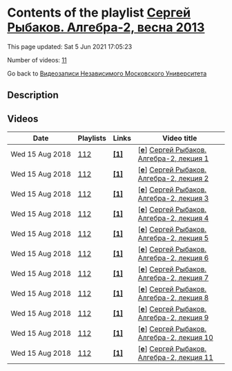 # Contents of the playlist [Сергей Рыбаков. Алгебра-2, весна 2013](https://www.youtube.com/playlist?list=PLp9ABVh6_x4GIasiMgWlwmz71gz1Cpsys)

This page updated: Sat 5 Jun 2021 17:05:23

Number of videos: [11](#videos)

Go back to [Видеозаписи Независимого Московского Университета](../README.md)

## Description



## Videos

|Date|Playlists|Links|Video title|
|---|---|---|---|
| Wed&nbsp;15&nbsp;Aug&nbsp;2018 | [112](../playlists/112 "Сергей Рыбаков. Алгебра-2, весна 2013") | [**[1]**](http://ium.mccme.ru/s13/algebra-2.html) | [[**e**](https://studio.youtube.com/video/utt0L5I3WV8/edit "Edit")] [Сергей Рыбаков. Алгебра-2, лекция 1](https://www.youtube.com/watch?v=utt0L5I3WV8&list=PLp9ABVh6_x4GIasiMgWlwmz71gz1Cpsys "Спецкурс НМУ. 11 февраля 2013 г. 17:30, НМУ 401 (Большой Власьевский пер., 11) http://ium.mccme.ru/s13/algebra-2.html") |
| Wed&nbsp;15&nbsp;Aug&nbsp;2018 | [112](../playlists/112 "Сергей Рыбаков. Алгебра-2, весна 2013") | [**[1]**](http://ium.mccme.ru/s13/algebra-2.html) | [[**e**](https://studio.youtube.com/video/tVKJE9E_RfQ/edit "Edit")] [Сергей Рыбаков. Алгебра-2, лекция 2](https://www.youtube.com/watch?v=tVKJE9E_RfQ&list=PLp9ABVh6_x4GIasiMgWlwmz71gz1Cpsys "Спецкурс НМУ. 18 февраля 2013 г. 17:30, НМУ 401 (Большой Власьевский пер., 11) http://ium.mccme.ru/s13/algebra-2.html") |
| Wed&nbsp;15&nbsp;Aug&nbsp;2018 | [112](../playlists/112 "Сергей Рыбаков. Алгебра-2, весна 2013") | [**[1]**](http://ium.mccme.ru/s13/algebra-2.html) | [[**e**](https://studio.youtube.com/video/baIu9OQP1OE/edit "Edit")] [Сергей Рыбаков. Алгебра-2, лекция 3](https://www.youtube.com/watch?v=baIu9OQP1OE&list=PLp9ABVh6_x4GIasiMgWlwmz71gz1Cpsys "Спецкурс НМУ. 25 февраля 2013 г. 17:30, НМУ 401 (Большой Власьевский пер., 11) http://ium.mccme.ru/s13/algebra-2.html") |
| Wed&nbsp;15&nbsp;Aug&nbsp;2018 | [112](../playlists/112 "Сергей Рыбаков. Алгебра-2, весна 2013") | [**[1]**](http://ium.mccme.ru/s13/algebra-2.html) | [[**e**](https://studio.youtube.com/video/5_rK6gd1KaE/edit "Edit")] [Сергей Рыбаков. Алгебра-2, лекция 4](https://www.youtube.com/watch?v=5_rK6gd1KaE&list=PLp9ABVh6_x4GIasiMgWlwmz71gz1Cpsys "Спецкурс НМУ. 4 марта 2013 г. 17:30, НМУ 401 (Большой Власьевский пер., 11) http://ium.mccme.ru/s13/algebra-2.html") |
| Wed&nbsp;15&nbsp;Aug&nbsp;2018 | [112](../playlists/112 "Сергей Рыбаков. Алгебра-2, весна 2013") | [**[1]**](http://ium.mccme.ru/s13/algebra-2.html) | [[**e**](https://studio.youtube.com/video/oc5Q-949ry8/edit "Edit")] [Сергей Рыбаков. Алгебра-2, лекция 5](https://www.youtube.com/watch?v=oc5Q-949ry8&list=PLp9ABVh6_x4GIasiMgWlwmz71gz1Cpsys "Спецкурс НМУ. 11 марта 2013 г. 17:30, НМУ 401 (Большой Власьевский пер., 11) http://ium.mccme.ru/s13/algebra-2.html") |
| Wed&nbsp;15&nbsp;Aug&nbsp;2018 | [112](../playlists/112 "Сергей Рыбаков. Алгебра-2, весна 2013") | [**[1]**](http://ium.mccme.ru/s13/algebra-2.html) | [[**e**](https://studio.youtube.com/video/qv80K9fqtdg/edit "Edit")] [Сергей Рыбаков. Алгебра-2, лекция 6](https://www.youtube.com/watch?v=qv80K9fqtdg&list=PLp9ABVh6_x4GIasiMgWlwmz71gz1Cpsys "Спецкурс НМУ. 25 марта 2013 г. 17:30, НМУ 401 (Большой Власьевский пер., 11) http://ium.mccme.ru/s13/algebra-2.html") |
| Wed&nbsp;15&nbsp;Aug&nbsp;2018 | [112](../playlists/112 "Сергей Рыбаков. Алгебра-2, весна 2013") | [**[1]**](http://ium.mccme.ru/s13/algebra-2.html) | [[**e**](https://studio.youtube.com/video/Kju6IWp1-Uo/edit "Edit")] [Сергей Рыбаков. Алгебра-2, лекция 7](https://www.youtube.com/watch?v=Kju6IWp1-Uo&list=PLp9ABVh6_x4GIasiMgWlwmz71gz1Cpsys "Спецкурс НМУ. 1 апреля 2013 г. 17:30, НМУ 401 (Большой Власьевский пер., 11) http://ium.mccme.ru/s13/algebra-2.html") |
| Wed&nbsp;15&nbsp;Aug&nbsp;2018 | [112](../playlists/112 "Сергей Рыбаков. Алгебра-2, весна 2013") | [**[1]**](http://ium.mccme.ru/s13/algebra-2.html) | [[**e**](https://studio.youtube.com/video/rXMty1bNkiE/edit "Edit")] [Сергей Рыбаков. Алгебра-2, лекция 8](https://www.youtube.com/watch?v=rXMty1bNkiE&list=PLp9ABVh6_x4GIasiMgWlwmz71gz1Cpsys "Спецкурс НМУ. 8 апреля 2013 г. 17:30, НМУ 401 (Большой Власьевский пер., 11) http://ium.mccme.ru/s13/algebra-2.html") |
| Wed&nbsp;15&nbsp;Aug&nbsp;2018 | [112](../playlists/112 "Сергей Рыбаков. Алгебра-2, весна 2013") | [**[1]**](http://ium.mccme.ru/s13/algebra-2.html) | [[**e**](https://studio.youtube.com/video/tyLL_KBLeNA/edit "Edit")] [Сергей Рыбаков. Алгебра-2, лекция 9](https://www.youtube.com/watch?v=tyLL_KBLeNA&list=PLp9ABVh6_x4GIasiMgWlwmz71gz1Cpsys "Спецкурс НМУ. 15 апреля 2013 г. 17:30, НМУ 401 (Большой Власьевский пер., 11) http://ium.mccme.ru/s13/algebra-2.html") |
| Wed&nbsp;15&nbsp;Aug&nbsp;2018 | [112](../playlists/112 "Сергей Рыбаков. Алгебра-2, весна 2013") | [**[1]**](http://ium.mccme.ru/s13/algebra-2.html) | [[**e**](https://studio.youtube.com/video/emyFzVB5XY8/edit "Edit")] [Сергей Рыбаков. Алгебра-2, лекция 10](https://www.youtube.com/watch?v=emyFzVB5XY8&list=PLp9ABVh6_x4GIasiMgWlwmz71gz1Cpsys "Спецкурс НМУ. 22 апреля 2013 г. 17:30, НМУ 401 (Большой Власьевский пер., 11) http://ium.mccme.ru/s13/algebra-2.html") |
| Wed&nbsp;15&nbsp;Aug&nbsp;2018 | [112](../playlists/112 "Сергей Рыбаков. Алгебра-2, весна 2013") | [**[1]**](http://ium.mccme.ru/s13/algebra-2.html) | [[**e**](https://studio.youtube.com/video/zN1YeC_PS70/edit "Edit")] [Сергей Рыбаков. Алгебра-2, лекция 11](https://www.youtube.com/watch?v=zN1YeC_PS70&list=PLp9ABVh6_x4GIasiMgWlwmz71gz1Cpsys "Спецкурс НМУ. 29 апреля 2013 г. 17:30, НМУ 401 (Большой Власьевский пер., 11) http://ium.mccme.ru/s13/algebra-2.html") |
